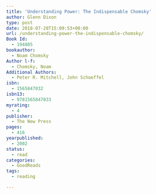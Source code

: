 ```yaml
---
title: 'Understanding Power: The Indispensable Chomsky'
author: Glenn Dixon
type: post
date: 2018-07-28T15:09:53+00:00
url: /understanding-power-the-indispensable-chomsky/
Book Id:
  - 194805
bookauthor:
  - Noam Chomsky
Author l-f:
  - Chomsky, Noam
Additional Authors:
  - Peter R. Mitchell, John Schoeffel
isbn:
  - 1565847032
isbn13:
  - 9781565847033
myrating:
  - 4
publisher:
  - The New Press
pages:
  - 416
yearpublished:
  - 2002
status:
  - read
categories:
  - GoodReads
tags:
  - reading

---
```

